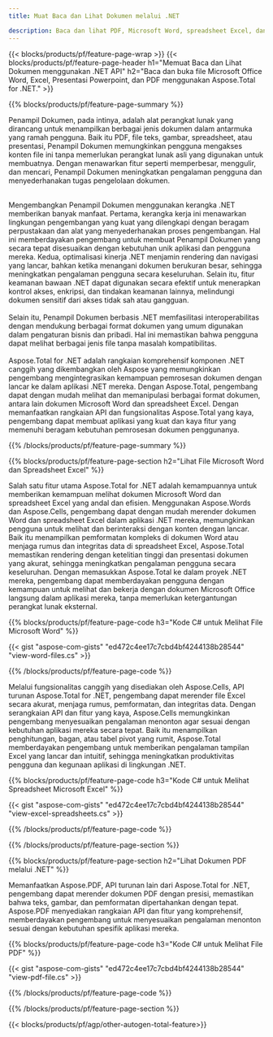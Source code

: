 ```yaml
---
title: Muat Baca dan Lihat Dokumen melalui .NET 

description: Baca dan lihat PDF, Microsoft Word, spreadsheet Excel, dan presentasi PowerPoint melalui aplikasi .NET Anda. Kode C# terdaftar.
---
```


{{< blocks/products/pf/feature-page-wrap >}}
{{< blocks/products/pf/feature-page-header h1="Memuat Baca dan Lihat Dokumen menggunakan .NET API" h2="Baca dan buka file Microsoft Office Word, Excel, Presentasi Powerpoint, dan PDF menggunakan Aspose.Total for .NET." >}}

{{% blocks/products/pf/feature-page-summary %}}

Penampil Dokumen, pada intinya, adalah alat perangkat lunak yang dirancang untuk menampilkan berbagai jenis dokumen dalam antarmuka yang ramah pengguna. Baik itu PDF, file teks, gambar, spreadsheet, atau presentasi, Penampil Dokumen memungkinkan pengguna mengakses konten file ini tanpa memerlukan perangkat lunak asli yang digunakan untuk membuatnya. Dengan menawarkan fitur seperti memperbesar, menggulir, dan mencari, Penampil Dokumen meningkatkan pengalaman pengguna dan menyederhanakan tugas pengelolaan dokumen. <br /> <br />

Mengembangkan Penampil Dokumen menggunakan kerangka .NET memberikan banyak manfaat. Pertama, kerangka kerja ini menawarkan lingkungan pengembangan yang kuat yang dilengkapi dengan beragam perpustakaan dan alat yang menyederhanakan proses pengembangan. Hal ini memberdayakan pengembang untuk membuat Penampil Dokumen yang secara tepat disesuaikan dengan kebutuhan unik aplikasi dan pengguna mereka. Kedua, optimalisasi kinerja .NET menjamin rendering dan navigasi yang lancar, bahkan ketika menangani dokumen berukuran besar, sehingga meningkatkan pengalaman pengguna secara keseluruhan. Selain itu, fitur keamanan bawaan .NET dapat digunakan secara efektif untuk menerapkan kontrol akses, enkripsi, dan tindakan keamanan lainnya, melindungi dokumen sensitif dari akses tidak sah atau gangguan. <br />
<br />
Selain itu, Penampil Dokumen berbasis .NET memfasilitasi interoperabilitas dengan mendukung berbagai format dokumen yang umum digunakan dalam pengaturan bisnis dan pribadi. Hal ini memastikan bahwa pengguna dapat melihat berbagai jenis file tanpa masalah kompatibilitas.
<br /><br />
Aspose.Total for .NET adalah rangkaian komprehensif komponen .NET canggih yang dikembangkan oleh Aspose yang memungkinkan pengembang mengintegrasikan kemampuan pemrosesan dokumen dengan lancar ke dalam aplikasi .NET mereka. Dengan Aspose.Total, pengembang dapat dengan mudah melihat dan memanipulasi berbagai format dokumen, antara lain dokumen Microsoft Word dan spreadsheet Excel. Dengan memanfaatkan rangkaian API dan fungsionalitas Aspose.Total yang kaya, pengembang dapat membuat aplikasi yang kuat dan kaya fitur yang memenuhi beragam kebutuhan pemrosesan dokumen penggunanya.

{{% /blocks/products/pf/feature-page-summary  %}}

{{% blocks/products/pf/feature-page-section  h2="Lihat File Microsoft Word dan Spreadsheet Excel" %}}

Salah satu fitur utama Aspose.Total for .NET adalah kemampuannya untuk memberikan kemampuan melihat dokumen Microsoft Word dan spreadsheet Excel yang andal dan efisien. Menggunakan Aspose.Words dan Aspose.Cells, pengembang dapat dengan mudah merender dokumen Word dan spreadsheet Excel dalam aplikasi .NET mereka, memungkinkan pengguna untuk melihat dan berinteraksi dengan konten dengan lancar. Baik itu menampilkan pemformatan kompleks di dokumen Word atau menjaga rumus dan integritas data di spreadsheet Excel, Aspose.Total memastikan rendering dengan ketelitian tinggi dan presentasi dokumen yang akurat, sehingga meningkatkan pengalaman pengguna secara keseluruhan. Dengan memasukkan Aspose.Total ke dalam proyek .NET mereka, pengembang dapat memberdayakan pengguna dengan kemampuan untuk melihat dan bekerja dengan dokumen Microsoft Office langsung dalam aplikasi mereka, tanpa memerlukan ketergantungan perangkat lunak eksternal.

{{% blocks/products/pf/feature-page-code h3="Kode C# untuk Melihat File Microsoft Word" %}}

{{< gist "aspose-com-gists" "ed472c4ee17c7cbd4bf4244138b28544" "view-word-files.cs" >}}

{{% /blocks/products/pf/feature-page-code  %}}

Melalui fungsionalitas canggih yang disediakan oleh Aspose.Cells, API turunan Aspose.Total for .NET, pengembang dapat merender file Excel secara akurat, menjaga rumus, pemformatan, dan integritas data. Dengan serangkaian API dan fitur yang kaya, Aspose.Cells memungkinkan pengembang menyesuaikan pengalaman menonton agar sesuai dengan kebutuhan aplikasi mereka secara tepat. Baik itu menampilkan penghitungan, bagan, atau tabel pivot yang rumit, Aspose.Total memberdayakan pengembang untuk memberikan pengalaman tampilan Excel yang lancar dan intuitif, sehingga meningkatkan produktivitas pengguna dan kegunaan aplikasi di lingkungan .NET.

{{% blocks/products/pf/feature-page-code h3="Kode C# untuk Melihat Spreadsheet Microsoft Excel" %}}

{{< gist "aspose-com-gists" "ed472c4ee17c7cbd4bf4244138b28544" "view-excel-spreadsheets.cs" >}}

{{% /blocks/products/pf/feature-page-code  %}}

{{% /blocks/products/pf/feature-page-section %}}

{{% blocks/products/pf/feature-page-section  h2="Lihat Dokumen PDF melalui .NET" %}}

Memanfaatkan Aspose.PDF, API turunan lain dari Aspose.Total for .NET, pengembang dapat merender dokumen PDF dengan presisi, memastikan bahwa teks, gambar, dan pemformatan dipertahankan dengan tepat. Aspose.PDF menyediakan rangkaian API dan fitur yang komprehensif, memberdayakan pengembang untuk menyesuaikan pengalaman menonton sesuai dengan kebutuhan spesifik aplikasi mereka.

{{% blocks/products/pf/feature-page-code h3="Kode C# untuk Melihat File PDF" %}}

{{< gist "aspose-com-gists" "ed472c4ee17c7cbd4bf4244138b28544" "view-pdf-file.cs" >}}

{{% /blocks/products/pf/feature-page-code  %}}

{{% /blocks/products/pf/feature-page-section %}}

{{< blocks/products/pf/agp/other-autogen-total-feature>}}